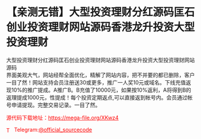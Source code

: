 # 【亲测无错】大型投资理财分红源码匡石创业投资理财网站源码香港龙升投资大型投资理财

大型投资理财分红源码匡石创业投资理财网站源码香港龙升投资大型投资理财网站源码<br>界面美观大气，网站经帮全面优化，精解了网站内容，把不并要的都已删除，客户一目了然！网站支持会员注册送30或更多，推广一人奖10元或域名。下线充值返现10%的推广提成。A推广B。B充值了10000元，如果按10%返利，A将得到B的返理提成1000元，性提成！每个投资定期返点,可以直接返到帐号内。会员通过帐号申请提现。完整交易记录。一目了然。<br>


<p style="color: red;">源代码下载地址：<a href="https://mega-file.org/XKwz4" style="color: red;">https://mega-file.org/XKwz4</a></p><p style="color: red;"><img src="https://cdn-icons-png.flaticon.com/512/2111/2111646.png" alt="Telegram Icon" style="width: 16px; vertical-align: middle; margin-right: 5px;">Telegram:<a href="https://t.me/official_sourcecode" style="color: red;">@official_sourcecode</a></p>
